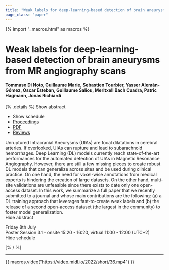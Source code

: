 ```yaml
---
title: "Weak labels for deep-learning-based detection of brain aneurysms from MR angiography scans"
page_class: "paper"
---
```


{% import "_macros.html" as macros %}

# Weak labels for deep-learning-based detection of brain aneurysms from MR angiography scans

#### Tommaso Di Noto, Guillaume Marie, Sebastien Tourbier, Yasser Alemán-Gómez, Oscar Esteban, Guillaume Saliou, Meritxell Bach Cuadra, Patric Hagmann, Jonas Richiardi

[% .details %]
<a class="toggle_visibility" data-selector=".abstract" data-level="3">Show abstract</a>
- <a class="toggle_visibility" data-selector=".schedule" data-level="3">Show schedule</a>
- <a href="">Proceedings</a>
- <a href="https://openreview.net/pdf?id=27w4JsiZnn8">PDF</a>
- <a href="https://openreview.net/forum?id=27w4JsiZnn8">Reviews</a>

<p>
    <span class="abstract">
        Unruptured Intracranial Aneurysms (UIAs) are focal dilatations in cerebral arteries. If overlooked, UIAs can rupture and lead to subarachnoid hemorrhages. Deep Learning (DL) models currently reach state-of-the-art performances for the automated detection of UIAs in Magnetic Resonance Angiography. However, there are still a few missing pieces to create robust DL models that can generalize across sites and be used during clinical practice. On one hand, the need for voxel-wise annotations from medical experts is hindering the creation of large datasets. On the other hand, multi-site validations are unfeasible since there exists to date only one open-access dataset. In this work, we summarize a full paper that we recently submitted to a journal and whose main contributions are the following: (a) a DL training approach that leverages fast-to-create weak labels and (b) the release of a second open-access dataset (the largest in the community) to foster model generalization.
        <br>
        <span class="actions"><a class="toggle_visibility" data-level="2">Hide abstract</a></span>
    </span>
</p>

<p>
    <span class="schedule">
        Friday 8th July<br>Poster Session 3.1 - onsite 15:20 - 16:20, virtual 11:00 - 12:00 (UTC+2)
        <br>
        <span class="actions"><a class="toggle_visibility" data-level="2">Hide schedule</a></span>
    </span>
</p>

[% / %]


---
{{ macros.video("https://video.midl.io/2022/short/36.mp4") }}
